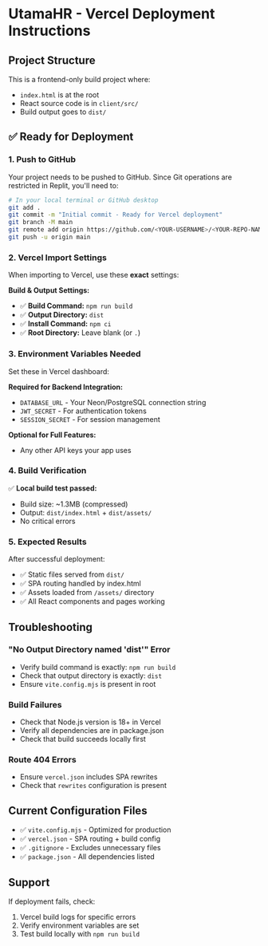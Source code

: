 # UtamaHR - Vercel Deployment Instructions

## Project Structure
This is a frontend-only build project where:
- `index.html` is at the root
- React source code is in `client/src/`
- Build output goes to `dist/`

## ✅ Ready for Deployment

### 1. Push to GitHub
Your project needs to be pushed to GitHub. Since Git operations are restricted in Replit, you'll need to:

```bash
# In your local terminal or GitHub desktop
git add .
git commit -m "Initial commit - Ready for Vercel deployment"
git branch -M main
git remote add origin https://github.com/<YOUR-USERNAME>/<YOUR-REPO-NAME>.git
git push -u origin main
```

### 2. Vercel Import Settings
When importing to Vercel, use these **exact** settings:

**Build & Output Settings:**
- ✅ **Build Command:** `npm run build`
- ✅ **Output Directory:** `dist`
- ✅ **Install Command:** `npm ci`
- ✅ **Root Directory:** Leave blank (or `.`)

### 3. Environment Variables Needed
Set these in Vercel dashboard:

**Required for Backend Integration:**
- `DATABASE_URL` - Your Neon/PostgreSQL connection string
- `JWT_SECRET` - For authentication tokens
- `SESSION_SECRET` - For session management

**Optional for Full Features:**
- Any other API keys your app uses

### 4. Build Verification
✅ **Local build test passed:**
- Build size: ~1.3MB (compressed)
- Output: `dist/index.html` + `dist/assets/`
- No critical errors

### 5. Expected Results
After successful deployment:
- ✅ Static files served from `dist/`
- ✅ SPA routing handled by index.html
- ✅ Assets loaded from `/assets/` directory
- ✅ All React components and pages working

## Troubleshooting

### "No Output Directory named 'dist'" Error
- Verify build command is exactly: `npm run build`
- Check that output directory is exactly: `dist`
- Ensure `vite.config.mjs` is present in root

### Build Failures
- Check that Node.js version is 18+ in Vercel
- Verify all dependencies are in package.json
- Check that build succeeds locally first

### Route 404 Errors
- Ensure `vercel.json` includes SPA rewrites
- Check that `rewrites` configuration is present

## Current Configuration Files
- ✅ `vite.config.mjs` - Optimized for production
- ✅ `vercel.json` - SPA routing + build config
- ✅ `.gitignore` - Excludes unnecessary files
- ✅ `package.json` - All dependencies listed

## Support
If deployment fails, check:
1. Vercel build logs for specific errors
2. Verify environment variables are set
3. Test build locally with `npm run build`
